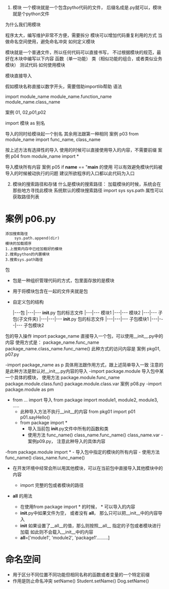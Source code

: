 1. 模块
一个模块就是一个包含pytho代码的文件， 后缀名成是.py就可以，模块就是个python文件

为什么我们用模块

程序太大，编写维护非常不方便，需要拆分
模块可以增加代码重复利用的方式
当做命名空间使用，避免命名冲突
如何定义模块

模块就是一个普通文件，所以任何代码可以直接书写，
不过根据模块的规范，最好在木块中编写以下内容
函数（单一功能）
类（相似功能的组合，或者类似业务模块）
测试代码
如何使用模块

模块直接导入

假如模块名称直接以数字开头，需要借助importlib帮助
语法

import module_name module_name.function_name module_name.class_name

案例 01, 02,p01,p02

import 模块 as 别名

导入的同时给模块起一个别名
其余用法跟第一种相同
案例 p03
from module_name import func_name, class_name

按上述方法有选择性的导入
使用的时候可以直接使用导入的内容，不需要前缀
案例 p04
from module_name import *

导入模块所有内容
案例 p05
if __name__ == "__main__ 的使用
可以有效避免模块代码被导入的时候被动执行的问题
建议所欲程序的入口都以此代码为入口

2. 模块的搜索路径和存储
  什么是模块的搜索路径：
    加载模块的时候，系统会在那些地方寻找此模块
    系统默认的模块搜索路径
        import sys
        sys.path 属性可以获取路径列表
  # 案例 p06.py
    添加搜索路径
        sys.path.append(dir)
    模块的加载顺序
    1.上搜索内存中已经加载好的模块
    2.搜索python的内置模块
    3.搜索sys.path路径

包
- 包是一种组织管理代码的方式，包里面存放的是模块 
- 用于将模块包含在一起的文件夹就是包
- 自定义包的结构

  |---包
  |---|--- __init__.py  包的标志文件
  |---|--- 模块1
  |---|--- 模块2
  |---|--- 子包(子文件夹)
  |---|---|--- __init__.py  包的标志文件
  |---|---|--- 子包模块1
  |---|---|--- 子包模块2

包的导入操作
    import package_name
直接导入一个包，可以使用__init__.py中的内容
  使用方式是：
    package_name.func_name
    package_name.class_name.func_name()
  此种方式的访问内容是
  案例 pkg01, p07.py
  
  -import package_name as p
    具体用法跟作用方式，跟上述简单导入一致
    注意的是此种方法是默认对__init__.py内容的导入
  -import package.module
    导入包中某一个具体的模块，
    使用方法
        package.module.func_name
        package.module.class.fun()
        package.module.class.var
    案例 p08.py
  -import package.module as pm
    
  - from ... import 导入
    from package import module1, module2, module3, .....
    - 此种导入方法不执行__init__的内容
            from pkg01 import p01
            p01.sayHello()
    - from package import *
        - 导入当前包 __init__.py文件中所有的函数和类
        - 使用方法
              func_name()
              class_name.func_name()
              class_name.var
        -案例p09.py， 注意此种导入的具体内容

  -from package.module import *
    - 导入包中指定的模块的所有内容
    - 使用方法
        func_name()
        class_name.func_name()  
  - 在开发环境中经常会所以用其他模块，可以在当前包中直接导入其他模块中的内容
    - import 完整的包或者模块的路径
      
  - __all__ 的用法
    - 在使用from package import * 的时候， * 可以导入的内容
    - __init__.py中如果文件为空， 或者没有 __all__， 那么只可以把__init__中的内容导入
    - __init__ 如果设置了__all__的值，那么则按照__all__ 指定的子包或者模块进行加载 如此则不会载入__init__中的内容
    - __all__=['module1', 'module2', 'package1'.........]
    
    
# 命名空间
- 用于区分不同位置不同功能但相同名称的函数或者变量的一个特定前缀
- 作用是防止命名冲突
    setName()
    Student.setName()
    Dog.setName()
    
 
 